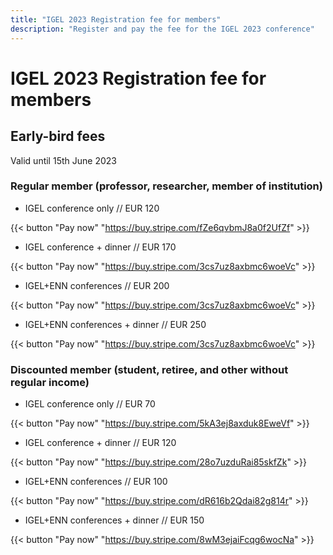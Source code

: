 ```yaml
---
title: "IGEL 2023 Registration fee for members"
description: "Register and pay the fee for the IGEL 2023 conference"
---
```

# IGEL 2023 Registration fee **for members**

## **Early-bird** fees 
Valid until 15th June 2023

### Regular member (professor, researcher, member of institution)
 
- IGEL conference only // EUR 120

{{< button "Pay now" "https://buy.stripe.com/fZe6qvbmJ8a0f2UfZf" >}}

- IGEL conference + dinner // EUR 170

{{< button "Pay now" "https://buy.stripe.com/3cs7uz8axbmc6woeVc" >}}

- IGEL+ENN conferences // EUR 200

{{< button "Pay now" "https://buy.stripe.com/3cs7uz8axbmc6woeVc" >}}

- IGEL+ENN conferences + dinner // EUR 250

{{< button "Pay now" "https://buy.stripe.com/3cs7uz8axbmc6woeVc" >}}


### Discounted member (student, retiree, and other without regular income)

- IGEL conference only // EUR 70

{{< button "Pay now" "https://buy.stripe.com/5kA3ej8axduk8EweVf" >}}

- IGEL conference + dinner // EUR 120

{{< button "Pay now" "https://buy.stripe.com/28o7uzduRai85skfZk" >}}

- IGEL+ENN conferences // EUR 100

{{< button "Pay now" "https://buy.stripe.com/dR616b2Qdai82g814r" >}}

- IGEL+ENN conferences + dinner // EUR 150

{{< button "Pay now" "https://buy.stripe.com/8wM3ejaiFcqg6wocNa" >}}